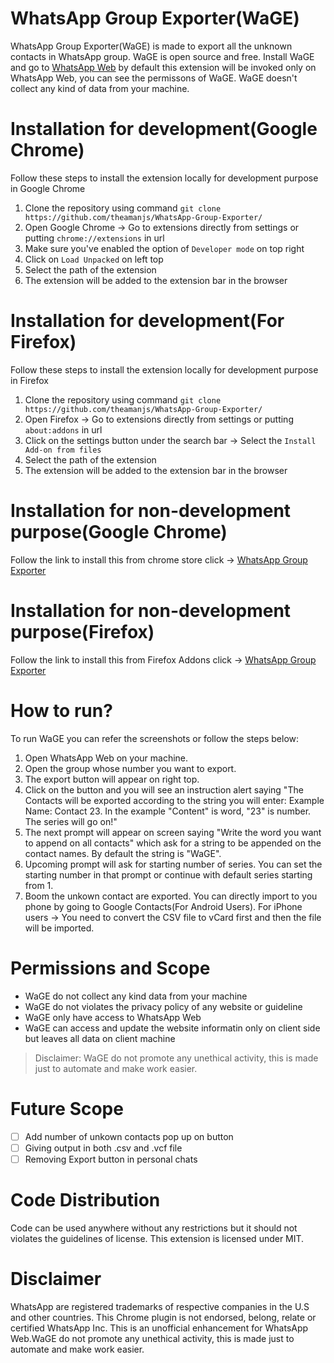 # WhatsApp Group Exporter(WaGE)

WhatsApp Group Exporter(WaGE) is made to export all the unknown contacts in WhatsApp group. WaGE is open source and free. Install WaGE and go to [WhatsApp Web](https://web.whatsapp.com) by default this extension will be invoked only on WhatsApp Web, you can see the permissons of WaGE. WaGE doesn't collect any kind of data from your machine.

# Installation for development(Google Chrome) 
Follow these steps to install the extension locally for development purpose in Google Chrome
1. Clone the repository using command `git clone https://github.com/theamanjs/WhatsApp-Group-Exporter/`
2. Open Google Chrome -> Go to extensions directly from settings or putting `chrome://extensions` in url
3. Make sure you've enabled the option of `Developer mode` on top right
4. Click on `Load Unpacked` on left top
5. Select the path of the extension
6. The extension will be added to the extension bar in the browser

# Installation for development(For Firefox)
Follow these steps to install the extension locally for development purpose in Firefox
1. Clone the repository using command `git clone https://github.com/theamanjs/WhatsApp-Group-Exporter/`
2. Open Firefox -> Go to extensions directly from settings or putting `about:addons` in url
3. Click on the settings button under the search bar -> Select the `Install Add-on from files`
4. Select the path of the extension
5. The extension will be added to the extension bar in the browser

# Installation for non-development purpose(Google Chrome)
Follow the link to install this from chrome store click -> [WhatsApp Group Exporter](https://chrome.google.com/webstore/detail/whatsapp-group-exporter/hddmefgpojdbpphfcpmecabdfhieahpl?hl=en)

# Installation for non-development purpose(Firefox)
Follow the link to install this from Firefox Addons click -> [WhatsApp Group Exporter](https://addons.mozilla.org/en-US/firefox/addon/whatsapp-group-exporter/)

# How to run?
To run WaGE you can refer the screenshots or follow the steps below:
1. Open WhatsApp Web on your machine.
2. Open the group whose number you want to export.
3. The export button will appear on right top.
4. Click on the button and you will see an instruction alert saying "The Contacts will be exported according to the string you will enter: Example Name: Contact 23. In the example "Content" is word, "23" is number. The series will go on!"
5. The next prompt will appear on screen saying "Write the word you want to append on all contacts" which ask for a string to be appended on the contact names. By default the string is "WaGE".
6. Upcoming prompt will ask for starting number of series. You can set the starting number in that prompt or continue with default series starting from 1.
7. Boom the unkown contact are exported. You can directly import to you phone by going to Google Contacts(For Android Users). For iPhone users -> You need to convert the CSV file to vCard first and then the file will be imported.

# Permissions and Scope
* WaGE do not collect any kind data from your machine
* WaGE do not violates the privacy policy of any website or guideline
* WaGE only have access to WhatsApp Web
* WaGE can access and update the website informatin only on client side but leaves all data on client machine

> Disclaimer: WaGE do not promote any unethical activity, this is made just to automate and make work easier.

# Future Scope
- [ ] Add number of unkown contacts pop up on button
- [ ] Giving output in both .csv and .vcf file
- [ ] Removing Export button in personal chats

# Code Distribution 
Code can be used anywhere without any restrictions but it should not violates the guidelines of license. This extension is licensed under MIT.

# Disclaimer
WhatsApp are registered trademarks of respective companies in the U.S and other countries. This Chrome plugin is not endorsed, belong, relate or certified WhatsApp Inc. This is an unofficial enhancement for WhatsApp Web.WaGE do not promote any unethical activity, this is made just to automate and make work easier.
